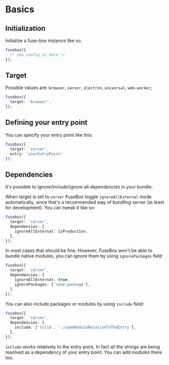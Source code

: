 # Basics

## Initialization

Initialize a fuse-box instance like so.

```ts
fusebox({
  /* you config is here */
});
```

## Target

Possible values are: `browser`, `server`, `electron`, `universal`, `web-worker`;

```ts
fusebox({
  target: 'browser',
});
```

## Defining your entry point

You can specify your entry point like this:

```ts
fusebox({
  target: 'server',
  entry: 'yourEntryPoint'
});
```

## Dependencies

It's possible to ignore/include/ignore all dependencies in your bundle.

When target is set to `server` FuseBox toggle `ignoreAllExternal` mode automatically, since that's a recommended way of
bundling server (at least for development). You can tweak it like so:

```ts
fusebox({
  target: 'server',
  dependencies: {
    ignoreAllExternal: isProduction,
  },
});
```

In most cases that should be fine. However, FuseBox won't be able to bundle native modules, you can ignore them by using
`ignorePackages` field

```ts
fusebox({
  target: 'server',
  dependencies: {
    ignoreAllExternal: true,
    ignorePackages: ['some-package'],
  },
});
```

You can also include packages or modules by using `include` field:

```ts
fusebox({
  target: 'server',
  dependencies: {
    include: ['tslib', './someModuleRelativeToTheEntry'],
  },
});
```

`include` works relatively to the entry point, In fact all the strings are being resolved as a dependency of your entry
point. You can add modules there too.